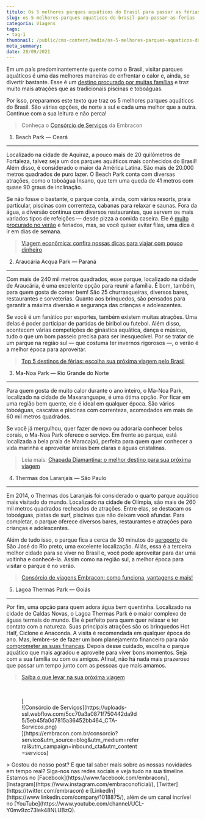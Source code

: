 ```yaml
---
titulo: Os 5 melhores parques aquáticos do Brasil para passar as férias
slug: os-5-melhores-parques-aquaticos-do-brasil-para-passar-as-ferias
categoria: Viagens
tags:
- tag-1
thumbnail: /public/cms-content/media/os-5-melhores-parques-aquaticos-do-brasil-para-passar-as-ferias.jpeg
meta_summary: 
date: 28/09/2021
---
```

Em um país predominantemente quente como o Brasil, visitar parques aquáticos é uma das melhores maneiras de enfrentar o calor e, ainda, se divertir bastante. Esse é um [destino procurado por muitas famílias](https://www.embracon.com.br/blog/top-5-destinos-de-ferias-escolha-sua-proxima-viagem-pelo-brasil) e traz muito mais atrações que as tradicionais piscinas e toboáguas.

Por isso, preparamos este texto que traz os 5 melhores parques aquáticos do Brasil. São várias opções, de norte a sul e cada uma melhor que a outra. Continue com a sua leitura e não perca!

> Conheça o [Consórcio de Serviços](https://www.embracon.com.br/consorcio-servicos) da Embracon

1. Beach Park — Ceará
---------------------

Localizado na cidade de Aquiraz, a pouco mais de 20 quilômetros de Fortaleza, talvez seja um dos parques aquáticos mais conhecidos do Brasil! Além disso, é considerado o maior da América Latina. São mais de 20.000 metros quadrados de puro lazer. O Beach Park conta com diversas atrações, como o toboágua Insano, que tem uma queda de 41 metros com quase 90 graus de inclinação.

Se não fosse o bastante, o parque conta, ainda, com vários resorts, praia particular, piscinas com correnteza, cabanas para relaxar e saunas. Fora da água, a diversão continua com diversos restaurantes, que servem os mais variados tipos de refeições — desde pizza a comida caseira. Ele é [muito procurado no verão](https://www.embracon.com.br/blog/5-lugares-para-conhecer-no-verao) e feriados, mas, se você quiser evitar filas, uma dica é ir em dias de semana.

> [Viagem econômica: confira nossas dicas para viajar com pouco dinheiro](https://www.embracon.com.br/blog/viagem-economica-confira-nossas-dicas-para-viajar-com-pouco-dinheiro)

2. Araucária Acqua Park — Paraná
--------------------------------

Com mais de 240 mil metros quadrados, esse parque, localizado na cidade de Araucária, é uma excelente opção para reunir a família. É bom, também, para quem gosta de comer bem! São 25 churrasqueiras, diversos bares, restaurantes e sorveterias. Quanto aos brinquedos, são pensados para garantir a máxima diversão e segurança das crianças e adolescentes.

Se você é um fanático por esportes, também existem muitas atrações. Uma delas é poder participar de partidas de biribol ou futebol. Além disso, acontecem várias competições de ginástica aquática, dança e músicas, tudo o que um bom passeio precisa para ser inesquecível. Por se tratar de um parque na região sul — que costuma ter invernos rigorosos —, o verão é a melhor época para aproveitar.

> [Top 5 destinos de férias: escolha sua próxima viagem pelo Brasil](https://www.embracon.com.br/blog/top-5-destinos-de-ferias-escolha-sua-proxima-viagem-pelo-brasil)

3. Ma-Noa Park — Rio Grande do Norte
------------------------------------

Para quem gosta de muito calor durante o ano inteiro, o Ma-Noa Park, localizado na cidade de Maxaranguape, é uma ótima opção. Por ficar em uma região bem quente, ele é ideal em qualquer época. São vários toboáguas, cascatas e piscinas com correnteza, acomodados em mais de 60 mil metros quadrados.

Se você já mergulhou, quer fazer de novo ou adoraria conhecer belos corais, o Ma-Noa Park oferece o serviço. Em frente ao parque, está localizada a bela praia de Maracajaú, perfeita para quem quer conhecer a vida marinha e aproveitar areias bem claras e águas cristalinas.

> Leia mais: [Chapada Diamantina: o melhor destino para sua próxima viagem](https://www.embracon.com.br/blog/chapada-diamantina-por-que-esse-e-o-melhor-destino-para-sua-proxima-viagem)

4. Thermas dos Laranjais — São Paulo
------------------------------------

Em 2014, o Thermas dos Laranjais foi considerado o quarto parque aquático mais visitado do mundo. Localizado na cidade de Olímpia, são mais de 260 mil metros quadrados recheados de atrações. Entre elas, se destacam os toboáguas, pistas de surf, piscinas que não deixam você afundar. Para completar, o parque oferece diversos bares, restaurantes e atrações para crianças e adolescentes.

Além de tudo isso, o parque fica a cerca de 30 minutos do [aeroporto](https://www.embracon.com.br/blog/4-dicas-na-hora-de-comprar-passagens-aereas) de São José do Rio preto, uma excelente localização. Aliás, essa é a terceira melhor cidade para se viver no Brasil e, você pode aproveitar para dar uma voltinha e conhecê-la. Assim como na região sul, a melhor época para visitar o parque é no verão.

> [Consórcio de viagens Embracon: como funciona, vantagens e mais!](https://www.embracon.com.br/blog/consorcio-de-viagens-embracon-vantagens)

5. Lagoa Thermas Park — Goiás
-----------------------------

Por fim, uma opção para quem adora água bem quentinha. Localizado na cidade de Caldas Novas, o Lagoa Thermas Park é o maior complexo de águas termais do mundo. Ele é perfeito para quem quer relaxar e ter contato com a natureza. Suas principais atrações são os brinquedos Hot Half, Ciclone e Anaconda. A visita é recomendada em qualquer época do ano. Mas, lembre-se de fazer um bom planejamento financeiro para não [comprometer as suas finanças](https://www.embracon.com.br/blog/planeje-sua-vida-financeira-e-fique-sempre-no-azul). Depois desse cuidado, escolha o parque aquático que mais agradou e aproveite para viver bons momentos. Seja com a sua família ou com os amigos. Afinal, não há nada mais prazeroso que passar um tempo junto com as pessoas que mais amamos.

> [Saiba o que levar na sua próxima viagem](https://www.embracon.com.br/blog/saiba-o-que-levar-na-sua-proxima-viagem)

‍

<figure class="w-richtext-figure-type-image w-richtext-align-center" style="max-width:310px">[<div>![Consórcio de Serviços](https://uploads-ssl.webflow.com/5cc70a3a0871f750442da9d5/5eb45fa0d7815a36452bb464_CTA-Servicos.png)</div>](https://embracon.com.br/consorcio?servico&utm_source=blog&utm_medium=referral&utm_campaign=inbound_cta&utm_content=servicos)</figure>> Gostou do nosso post? E que tal saber mais sobre as nossas novidades em tempo real? Siga-nos nas redes sociais e veja tudo na sua timeline. Estamos no [Facebook](https://www.facebook.com/embracon/), [Instagram](https://www.instagram.com/embraconoficial/), [Twitter](https://twitter.com/embracon) e [LinkedIn](https://www.linkedin.com/company/1018875/), além de um canal incrível no [YouTube](https://www.youtube.com/channel/UCL-Y0mv9zc73Iek48NLUBzQ).
